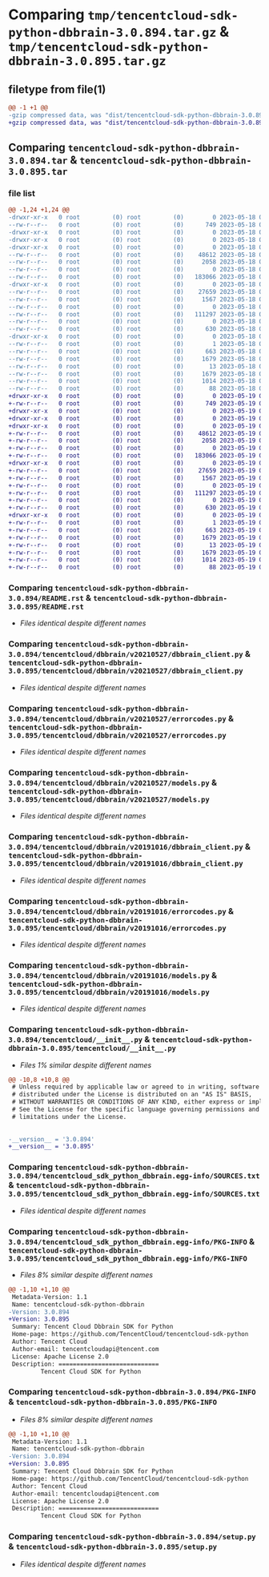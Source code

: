 # Comparing `tmp/tencentcloud-sdk-python-dbbrain-3.0.894.tar.gz` & `tmp/tencentcloud-sdk-python-dbbrain-3.0.895.tar.gz`

## filetype from file(1)

```diff
@@ -1 +1 @@
-gzip compressed data, was "dist/tencentcloud-sdk-python-dbbrain-3.0.894.tar", last modified: Thu May 18 00:23:41 2023, max compression
+gzip compressed data, was "dist/tencentcloud-sdk-python-dbbrain-3.0.895.tar", last modified: Fri May 19 02:48:42 2023, max compression
```

## Comparing `tencentcloud-sdk-python-dbbrain-3.0.894.tar` & `tencentcloud-sdk-python-dbbrain-3.0.895.tar`

### file list

```diff
@@ -1,24 +1,24 @@
-drwxr-xr-x   0 root         (0) root         (0)        0 2023-05-18 00:23:41.000000 tencentcloud-sdk-python-dbbrain-3.0.894/
--rw-r--r--   0 root         (0) root         (0)      749 2023-05-18 00:23:41.000000 tencentcloud-sdk-python-dbbrain-3.0.894/README.rst
-drwxr-xr-x   0 root         (0) root         (0)        0 2023-05-18 00:23:41.000000 tencentcloud-sdk-python-dbbrain-3.0.894/tencentcloud/
-drwxr-xr-x   0 root         (0) root         (0)        0 2023-05-18 00:23:41.000000 tencentcloud-sdk-python-dbbrain-3.0.894/tencentcloud/dbbrain/
-drwxr-xr-x   0 root         (0) root         (0)        0 2023-05-18 00:23:41.000000 tencentcloud-sdk-python-dbbrain-3.0.894/tencentcloud/dbbrain/v20210527/
--rw-r--r--   0 root         (0) root         (0)    48612 2023-05-18 00:23:41.000000 tencentcloud-sdk-python-dbbrain-3.0.894/tencentcloud/dbbrain/v20210527/dbbrain_client.py
--rw-r--r--   0 root         (0) root         (0)     2058 2023-05-18 00:23:41.000000 tencentcloud-sdk-python-dbbrain-3.0.894/tencentcloud/dbbrain/v20210527/errorcodes.py
--rw-r--r--   0 root         (0) root         (0)        0 2023-05-18 00:23:41.000000 tencentcloud-sdk-python-dbbrain-3.0.894/tencentcloud/dbbrain/v20210527/__init__.py
--rw-r--r--   0 root         (0) root         (0)   183066 2023-05-18 00:23:41.000000 tencentcloud-sdk-python-dbbrain-3.0.894/tencentcloud/dbbrain/v20210527/models.py
-drwxr-xr-x   0 root         (0) root         (0)        0 2023-05-18 00:23:41.000000 tencentcloud-sdk-python-dbbrain-3.0.894/tencentcloud/dbbrain/v20191016/
--rw-r--r--   0 root         (0) root         (0)    27659 2023-05-18 00:23:41.000000 tencentcloud-sdk-python-dbbrain-3.0.894/tencentcloud/dbbrain/v20191016/dbbrain_client.py
--rw-r--r--   0 root         (0) root         (0)     1567 2023-05-18 00:23:41.000000 tencentcloud-sdk-python-dbbrain-3.0.894/tencentcloud/dbbrain/v20191016/errorcodes.py
--rw-r--r--   0 root         (0) root         (0)        0 2023-05-18 00:23:41.000000 tencentcloud-sdk-python-dbbrain-3.0.894/tencentcloud/dbbrain/v20191016/__init__.py
--rw-r--r--   0 root         (0) root         (0)   111297 2023-05-18 00:23:41.000000 tencentcloud-sdk-python-dbbrain-3.0.894/tencentcloud/dbbrain/v20191016/models.py
--rw-r--r--   0 root         (0) root         (0)        0 2023-05-18 00:23:41.000000 tencentcloud-sdk-python-dbbrain-3.0.894/tencentcloud/dbbrain/__init__.py
--rw-r--r--   0 root         (0) root         (0)      630 2023-05-18 00:23:41.000000 tencentcloud-sdk-python-dbbrain-3.0.894/tencentcloud/__init__.py
-drwxr-xr-x   0 root         (0) root         (0)        0 2023-05-18 00:23:41.000000 tencentcloud-sdk-python-dbbrain-3.0.894/tencentcloud_sdk_python_dbbrain.egg-info/
--rw-r--r--   0 root         (0) root         (0)        1 2023-05-18 00:23:41.000000 tencentcloud-sdk-python-dbbrain-3.0.894/tencentcloud_sdk_python_dbbrain.egg-info/dependency_links.txt
--rw-r--r--   0 root         (0) root         (0)      663 2023-05-18 00:23:41.000000 tencentcloud-sdk-python-dbbrain-3.0.894/tencentcloud_sdk_python_dbbrain.egg-info/SOURCES.txt
--rw-r--r--   0 root         (0) root         (0)     1679 2023-05-18 00:23:41.000000 tencentcloud-sdk-python-dbbrain-3.0.894/tencentcloud_sdk_python_dbbrain.egg-info/PKG-INFO
--rw-r--r--   0 root         (0) root         (0)       13 2023-05-18 00:23:41.000000 tencentcloud-sdk-python-dbbrain-3.0.894/tencentcloud_sdk_python_dbbrain.egg-info/top_level.txt
--rw-r--r--   0 root         (0) root         (0)     1679 2023-05-18 00:23:41.000000 tencentcloud-sdk-python-dbbrain-3.0.894/PKG-INFO
--rw-r--r--   0 root         (0) root         (0)     1014 2023-05-18 00:23:41.000000 tencentcloud-sdk-python-dbbrain-3.0.894/setup.py
--rw-r--r--   0 root         (0) root         (0)       88 2023-05-18 00:23:41.000000 tencentcloud-sdk-python-dbbrain-3.0.894/setup.cfg
+drwxr-xr-x   0 root         (0) root         (0)        0 2023-05-19 02:48:42.000000 tencentcloud-sdk-python-dbbrain-3.0.895/
+-rw-r--r--   0 root         (0) root         (0)      749 2023-05-19 02:48:42.000000 tencentcloud-sdk-python-dbbrain-3.0.895/README.rst
+drwxr-xr-x   0 root         (0) root         (0)        0 2023-05-19 02:48:42.000000 tencentcloud-sdk-python-dbbrain-3.0.895/tencentcloud/
+drwxr-xr-x   0 root         (0) root         (0)        0 2023-05-19 02:48:42.000000 tencentcloud-sdk-python-dbbrain-3.0.895/tencentcloud/dbbrain/
+drwxr-xr-x   0 root         (0) root         (0)        0 2023-05-19 02:48:42.000000 tencentcloud-sdk-python-dbbrain-3.0.895/tencentcloud/dbbrain/v20210527/
+-rw-r--r--   0 root         (0) root         (0)    48612 2023-05-19 02:48:42.000000 tencentcloud-sdk-python-dbbrain-3.0.895/tencentcloud/dbbrain/v20210527/dbbrain_client.py
+-rw-r--r--   0 root         (0) root         (0)     2058 2023-05-19 02:48:42.000000 tencentcloud-sdk-python-dbbrain-3.0.895/tencentcloud/dbbrain/v20210527/errorcodes.py
+-rw-r--r--   0 root         (0) root         (0)        0 2023-05-19 02:48:42.000000 tencentcloud-sdk-python-dbbrain-3.0.895/tencentcloud/dbbrain/v20210527/__init__.py
+-rw-r--r--   0 root         (0) root         (0)   183066 2023-05-19 02:48:42.000000 tencentcloud-sdk-python-dbbrain-3.0.895/tencentcloud/dbbrain/v20210527/models.py
+drwxr-xr-x   0 root         (0) root         (0)        0 2023-05-19 02:48:42.000000 tencentcloud-sdk-python-dbbrain-3.0.895/tencentcloud/dbbrain/v20191016/
+-rw-r--r--   0 root         (0) root         (0)    27659 2023-05-19 02:48:42.000000 tencentcloud-sdk-python-dbbrain-3.0.895/tencentcloud/dbbrain/v20191016/dbbrain_client.py
+-rw-r--r--   0 root         (0) root         (0)     1567 2023-05-19 02:48:42.000000 tencentcloud-sdk-python-dbbrain-3.0.895/tencentcloud/dbbrain/v20191016/errorcodes.py
+-rw-r--r--   0 root         (0) root         (0)        0 2023-05-19 02:48:42.000000 tencentcloud-sdk-python-dbbrain-3.0.895/tencentcloud/dbbrain/v20191016/__init__.py
+-rw-r--r--   0 root         (0) root         (0)   111297 2023-05-19 02:48:42.000000 tencentcloud-sdk-python-dbbrain-3.0.895/tencentcloud/dbbrain/v20191016/models.py
+-rw-r--r--   0 root         (0) root         (0)        0 2023-05-19 02:48:42.000000 tencentcloud-sdk-python-dbbrain-3.0.895/tencentcloud/dbbrain/__init__.py
+-rw-r--r--   0 root         (0) root         (0)      630 2023-05-19 02:48:42.000000 tencentcloud-sdk-python-dbbrain-3.0.895/tencentcloud/__init__.py
+drwxr-xr-x   0 root         (0) root         (0)        0 2023-05-19 02:48:42.000000 tencentcloud-sdk-python-dbbrain-3.0.895/tencentcloud_sdk_python_dbbrain.egg-info/
+-rw-r--r--   0 root         (0) root         (0)        1 2023-05-19 02:48:42.000000 tencentcloud-sdk-python-dbbrain-3.0.895/tencentcloud_sdk_python_dbbrain.egg-info/dependency_links.txt
+-rw-r--r--   0 root         (0) root         (0)      663 2023-05-19 02:48:42.000000 tencentcloud-sdk-python-dbbrain-3.0.895/tencentcloud_sdk_python_dbbrain.egg-info/SOURCES.txt
+-rw-r--r--   0 root         (0) root         (0)     1679 2023-05-19 02:48:42.000000 tencentcloud-sdk-python-dbbrain-3.0.895/tencentcloud_sdk_python_dbbrain.egg-info/PKG-INFO
+-rw-r--r--   0 root         (0) root         (0)       13 2023-05-19 02:48:42.000000 tencentcloud-sdk-python-dbbrain-3.0.895/tencentcloud_sdk_python_dbbrain.egg-info/top_level.txt
+-rw-r--r--   0 root         (0) root         (0)     1679 2023-05-19 02:48:42.000000 tencentcloud-sdk-python-dbbrain-3.0.895/PKG-INFO
+-rw-r--r--   0 root         (0) root         (0)     1014 2023-05-19 02:48:42.000000 tencentcloud-sdk-python-dbbrain-3.0.895/setup.py
+-rw-r--r--   0 root         (0) root         (0)       88 2023-05-19 02:48:42.000000 tencentcloud-sdk-python-dbbrain-3.0.895/setup.cfg
```

### Comparing `tencentcloud-sdk-python-dbbrain-3.0.894/README.rst` & `tencentcloud-sdk-python-dbbrain-3.0.895/README.rst`

 * *Files identical despite different names*

### Comparing `tencentcloud-sdk-python-dbbrain-3.0.894/tencentcloud/dbbrain/v20210527/dbbrain_client.py` & `tencentcloud-sdk-python-dbbrain-3.0.895/tencentcloud/dbbrain/v20210527/dbbrain_client.py`

 * *Files identical despite different names*

### Comparing `tencentcloud-sdk-python-dbbrain-3.0.894/tencentcloud/dbbrain/v20210527/errorcodes.py` & `tencentcloud-sdk-python-dbbrain-3.0.895/tencentcloud/dbbrain/v20210527/errorcodes.py`

 * *Files identical despite different names*

### Comparing `tencentcloud-sdk-python-dbbrain-3.0.894/tencentcloud/dbbrain/v20210527/models.py` & `tencentcloud-sdk-python-dbbrain-3.0.895/tencentcloud/dbbrain/v20210527/models.py`

 * *Files identical despite different names*

### Comparing `tencentcloud-sdk-python-dbbrain-3.0.894/tencentcloud/dbbrain/v20191016/dbbrain_client.py` & `tencentcloud-sdk-python-dbbrain-3.0.895/tencentcloud/dbbrain/v20191016/dbbrain_client.py`

 * *Files identical despite different names*

### Comparing `tencentcloud-sdk-python-dbbrain-3.0.894/tencentcloud/dbbrain/v20191016/errorcodes.py` & `tencentcloud-sdk-python-dbbrain-3.0.895/tencentcloud/dbbrain/v20191016/errorcodes.py`

 * *Files identical despite different names*

### Comparing `tencentcloud-sdk-python-dbbrain-3.0.894/tencentcloud/dbbrain/v20191016/models.py` & `tencentcloud-sdk-python-dbbrain-3.0.895/tencentcloud/dbbrain/v20191016/models.py`

 * *Files identical despite different names*

### Comparing `tencentcloud-sdk-python-dbbrain-3.0.894/tencentcloud/__init__.py` & `tencentcloud-sdk-python-dbbrain-3.0.895/tencentcloud/__init__.py`

 * *Files 1% similar despite different names*

```diff
@@ -10,8 +10,8 @@
 # Unless required by applicable law or agreed to in writing, software
 # distributed under the License is distributed on an "AS IS" BASIS,
 # WITHOUT WARRANTIES OR CONDITIONS OF ANY KIND, either express or implied.
 # See the License for the specific language governing permissions and
 # limitations under the License.
 
 
-__version__ = '3.0.894'
+__version__ = '3.0.895'
```

### Comparing `tencentcloud-sdk-python-dbbrain-3.0.894/tencentcloud_sdk_python_dbbrain.egg-info/SOURCES.txt` & `tencentcloud-sdk-python-dbbrain-3.0.895/tencentcloud_sdk_python_dbbrain.egg-info/SOURCES.txt`

 * *Files identical despite different names*

### Comparing `tencentcloud-sdk-python-dbbrain-3.0.894/tencentcloud_sdk_python_dbbrain.egg-info/PKG-INFO` & `tencentcloud-sdk-python-dbbrain-3.0.895/tencentcloud_sdk_python_dbbrain.egg-info/PKG-INFO`

 * *Files 8% similar despite different names*

```diff
@@ -1,10 +1,10 @@
 Metadata-Version: 1.1
 Name: tencentcloud-sdk-python-dbbrain
-Version: 3.0.894
+Version: 3.0.895
 Summary: Tencent Cloud Dbbrain SDK for Python
 Home-page: https://github.com/TencentCloud/tencentcloud-sdk-python
 Author: Tencent Cloud
 Author-email: tencentcloudapi@tencent.com
 License: Apache License 2.0
 Description: ============================
         Tencent Cloud SDK for Python
```

### Comparing `tencentcloud-sdk-python-dbbrain-3.0.894/PKG-INFO` & `tencentcloud-sdk-python-dbbrain-3.0.895/PKG-INFO`

 * *Files 8% similar despite different names*

```diff
@@ -1,10 +1,10 @@
 Metadata-Version: 1.1
 Name: tencentcloud-sdk-python-dbbrain
-Version: 3.0.894
+Version: 3.0.895
 Summary: Tencent Cloud Dbbrain SDK for Python
 Home-page: https://github.com/TencentCloud/tencentcloud-sdk-python
 Author: Tencent Cloud
 Author-email: tencentcloudapi@tencent.com
 License: Apache License 2.0
 Description: ============================
         Tencent Cloud SDK for Python
```

### Comparing `tencentcloud-sdk-python-dbbrain-3.0.894/setup.py` & `tencentcloud-sdk-python-dbbrain-3.0.895/setup.py`

 * *Files identical despite different names*

